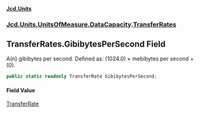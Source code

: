 #### [Jcd.Units](index.md 'index')
### [Jcd.Units.UnitsOfMeasure.DataCapacity](Jcd.Units.UnitsOfMeasure.DataCapacity.md 'Jcd.Units.UnitsOfMeasure.DataCapacity').[TransferRates](TransferRates.md 'Jcd.Units.UnitsOfMeasure.DataCapacity.TransferRates')

## TransferRates.GibibytesPerSecond Field

A(n) gibibytes per second. Defined as: (1024.0) × mebibytes per second + (0).

```csharp
public static readonly TransferRate GibibytesPerSecond;
```

#### Field Value
[TransferRate](TransferRate.md 'Jcd.Units.UnitTypes.TransferRate')